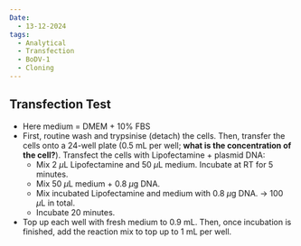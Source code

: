 ```yaml
---
Date:
  - 13-12-2024
tags:
  - Analytical
  - Transfection
  - BoDV-1
  - Cloning
---
```

## Transfection Test
- Here medium = DMEM + 10% FBS
- First, routine wash and trypsinise (detach) the cells. Then, transfer the cells onto a 24-well plate (0.5 mL per well; **what is the concentration of the cell?**). Transfect the cells with Lipofectamine + plasmid DNA:
	- Mix 2 $\mu$L Lipofectamine and 50 $\mu$L medium. Incubate at RT for 5 minutes.
	- Mix 50 $\mu$L medium + 0.8 $\mu$g DNA.
	- Mix incubated Lipofectamine and medium with 0.8 $\mu$g DNA. -> 100 $\mu$L in total.
	- Incubate 20 minutes.
- Top up each well with fresh medium to 0.9 mL. Then, once incubation is finished, add the reaction mix to top up to 1 mL per well.